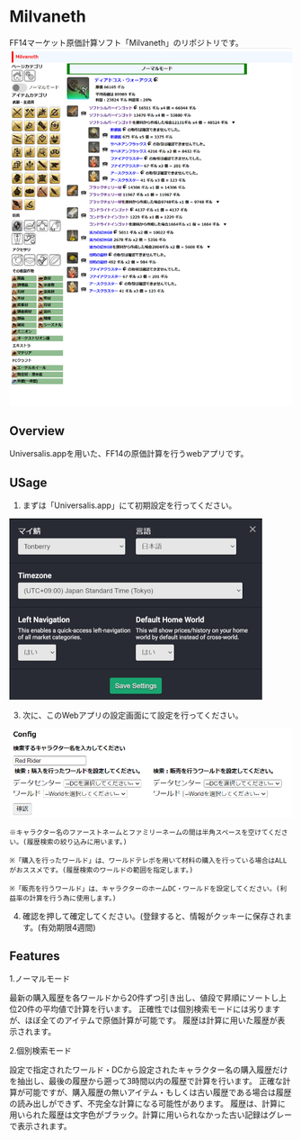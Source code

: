 # Milvaneth
FF14マーケット原価計算ソフト「Milvaneth」のリポジトリです。
![image](https://github.com/nunmo1st/Milvaneth/blob/master/screenshot.png)
## Overview
Universalis.appを用いた、FF14の原価計算を行うwebアプリです。

## USage
1. まずは「Universalis.app」にて初期設定を行ってください。

 ![image](https://github.com/nunmo1st/Milvaneth/blob/master/static/UVS_config2.png)

3. 次に、このWebアプリの設定画面にて設定を行ってください。

![image](https://github.com/nunmo1st/Milvaneth/blob/master/static/UVS_config3.png)
   
    ※キャラクター名のファーストネームとファミリーネームの間は半角スペースを空けてください。(履歴検索の絞り込みに用います。)

    ※「購入を行ったワールド」は、ワールドテレポを用いて材料の購入を行っている場合はALLがおススメです。(履歴検索のワールドの範囲を指定します。)

    ※「販売を行うワールド」は、キャラクターのホームDC・ワールドを設定してください。(利益率の計算を行う為に使用します。)


4. 確認を押して確定してください。(登録すると、情報がクッキーに保存されます。(有効期限4週間)

## Features

1.ノーマルモード

  最新の購入履歴を各ワールドから20件ずつ引き出し、値段で昇順にソートし上位20件の平均値で計算を行います。
  正確性では個別検索モードには劣りますが、ほぼ全てのアイテムで原価計算が可能です。
  履歴は計算に用いた履歴が表示されます。
  
2.個別検索モード

  設定で指定されたワールド・DCから設定されたキャラクター名の購入履歴だけを抽出し、最後の履歴から遡って3時間以内の履歴で計算を行います。
  正確な計算が可能ですが、購入履歴の無いアイテム・もしくは古い履歴である場合は履歴の読み出しができず、不完全な計算になる可能性があります。
  履歴は、計算に用いられた履歴は文字色がブラック。計算に用いられなかった古い記録はグレーで表示されます。
